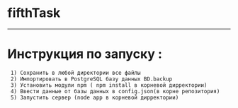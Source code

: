 # fifthTask

***
Инструкция по запуску :
=====================
     1) Сохранить в любой директории все файлы 
     2) Импортировать в PostgreSQL базу данных BD.backup
     3) Установить модули npm ( npm install в корневой дирректории)
     4) Ввести данные от базы данных в config.json(в корне репозитория)
     5) Запустить сервер (node app в корневой дирректории)

